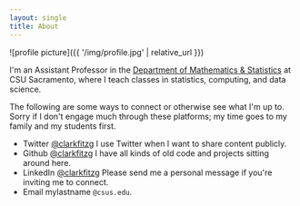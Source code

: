 ```yaml
---
layout: single
title: About
---
```


<!--
![profile picture]({{ site.url }}/assets/images/profile.jpg)
![profile picture](/assets/images/profile.jpg)

This works, but is super ugly and unwieldy.
Do I have to do this with every relative link?
-->
![profile picture]({{ '/img/profile.jpg' | relative_url }})


I'm an Assistant Professor in the [Department of Mathematics & Statistics](https://www.csus.edu/college/natural-sciences-mathematics/mathematics-statistics/) at CSU Sacramento, where I teach classes in statistics, computing, and data science.

The following are some ways to connect or otherwise see what I'm up to.
Sorry if I don't engage much through these platforms; my time goes to my family and my students first.

- Twitter [@clarkfitzg](https://twitter.com/clarkfitzg)
    I use Twitter when I want to share content publicly.
- Github [@clarkfitzg](https://github.com/clarkfitzg)
    I have all kinds of old code and projects sitting around here.
- LinkedIn [@clarkfitzg](https://www.linkedin.com/in/clarkfitzg/)
    Please send me a personal message if you're inviting me to connect.
- Email mylastname `@csus.edu`.
